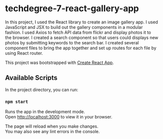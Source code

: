 # techdegree-7-react-gallery-app

In this project, I used the React library to create an image gallery app. I used JavaScript and JSX to build out the gallery components in a modular fashion. I used Axios to fetch API data from flickr and display photos it to the browser. I created a search component so that users could displays new photos by submitting keywords to the search bar. I created several component files to bring the app together and set up routes for each file by using React router.

This project was bootstrapped with [Create React App](https://github.com/facebook/create-react-app).

## Available Scripts

In the project directory, you can run:

### `npm start`

Runs the app in the development mode.\
Open [http://localhost:3000](http://localhost:3000) to view it in your browser.

The page will reload when you make changes.\
You may also see any lint errors in the console.
